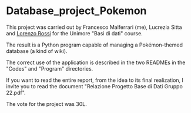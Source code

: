 # Database_project_Pokemon
This project was carried out by Francesco Malferrari (me), Lucrezia Sitta and [Lorenzo Rossi](https://github.com/SnowyCoder) for the Unimore "Basi di dati" course.

The result is a Python program capable of managing a Pokémon-themed database (a kind of wiki).

The correct use of the application is described in the two READMEs in the "Codes" and "Program" directories.

If you want to read the entire report, from the idea to its final realization, I invite you to read the document "Relazione Progetto Base di Dati Gruppo 22.pdf".

The vote for the project was 30L.
